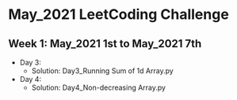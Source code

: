 # May_2021 LeetCoding Challenge

## Week 1: May_2021 1st to May_2021 7th

- Day 3:
  - Solution: Day3_Running Sum of 1d Array.py
- Day 4:
  - Solution: Day4_Non-decreasing Array.py

